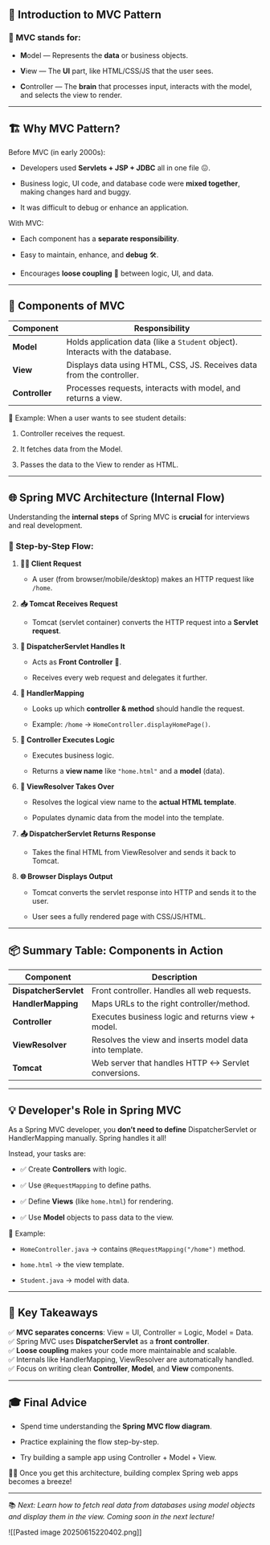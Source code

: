 ## 🧠 Introduction to MVC Pattern

### 📌 MVC stands for:

- **M**odel — Represents the **data** or business objects.
    
- **V**iew — The **UI** part, like HTML/CSS/JS that the user sees.
    
- **C**ontroller — The **brain** that processes input, interacts with the model, and selects the view to render.
    

---

## 🏗️ Why MVC Pattern?

Before MVC (in early 2000s):

- Developers used **Servlets + JSP + JDBC** all in one file 😖.
    
- Business logic, UI code, and database code were **mixed together**, making changes hard and buggy.
    
- It was difficult to debug or enhance an application.
    

With MVC:

- Each component has a **separate responsibility**.
    
- Easy to maintain, enhance, and **debug** 🛠️.
    
- Encourages **loose coupling** 🔗 between logic, UI, and data.
    

---

## 🧬 Components of MVC

|Component|Responsibility|
|---|---|
|**Model**|Holds application data (like a `Student` object). Interacts with the database.|
|**View**|Displays data using HTML, CSS, JS. Receives data from the controller.|
|**Controller**|Processes requests, interacts with model, and returns a view.|

📌 Example: When a user wants to see student details:

1. Controller receives the request.
    
2. It fetches data from the Model.
    
3. Passes the data to the View to render as HTML.
    

---

## 🌐 Spring MVC Architecture (Internal Flow)

Understanding the **internal steps** of Spring MVC is **crucial** for interviews and real development.

### 🔁 Step-by-Step Flow:

1. **🧑‍💻 Client Request**
    
    - A user (from browser/mobile/desktop) makes an HTTP request like `/home`.
        
2. **📥 Tomcat Receives Request**
    
    - Tomcat (servlet container) converts the HTTP request into a **Servlet request**.
        
3. **📮 DispatcherServlet Handles It**
    
    - Acts as **Front Controller** 🚪.
        
    - Receives every web request and delegates it further.
        
4. **🧭 HandlerMapping**
    
    - Looks up which **controller & method** should handle the request.
        
    - Example: `/home` → `HomeController.displayHomePage()`.
        
5. **🎯 Controller Executes Logic**
    
    - Executes business logic.
        
    - Returns a **view name** like `"home.html"` and a **model** (data).
        
6. **🧩 ViewResolver Takes Over**
    
    - Resolves the logical view name to the **actual HTML template**.
        
    - Populates dynamic data from the model into the template.
        
7. **📤 DispatcherServlet Returns Response**
    
    - Takes the final HTML from ViewResolver and sends it back to Tomcat.
        
8. **🌐 Browser Displays Output**
    
    - Tomcat converts the servlet response into HTTP and sends it to the user.
        
    - User sees a fully rendered page with CSS/JS/HTML.
        

---

## 📦 Summary Table: Components in Action

|Component|Description|
|---|---|
|**DispatcherServlet**|Front controller. Handles all web requests.|
|**HandlerMapping**|Maps URLs to the right controller/method.|
|**Controller**|Executes business logic and returns view + model.|
|**ViewResolver**|Resolves the view and inserts model data into template.|
|**Tomcat**|Web server that handles HTTP <-> Servlet conversions.|

---

## 💡 Developer's Role in Spring MVC

As a Spring MVC developer, you **don’t need to define** DispatcherServlet or HandlerMapping manually. Spring handles it all!

Instead, your tasks are:

- ✅ Create **Controllers** with logic.
    
- ✅ Use `@RequestMapping` to define paths.
    
- ✅ Define **Views** (like `home.html`) for rendering.
    
- ✅ Use **Model** objects to pass data to the view.
    

📁 Example:

- `HomeController.java` → contains `@RequestMapping("/home")` method.
    
- `home.html` → the view template.
    
- `Student.java` → model with data.
    

---

## 🧠 Key Takeaways

✅ **MVC separates concerns**: View = UI, Controller = Logic, Model = Data.  
✅ Spring MVC uses **DispatcherServlet** as a **front controller**.  
✅ **Loose coupling** makes your code more maintainable and scalable.  
✅ Internals like HandlerMapping, ViewResolver are automatically handled.  
✅ Focus on writing clean **Controller**, **Model**, and **View** components.

---

## 🎓 Final Advice

- Spend time understanding the **Spring MVC flow diagram**.
    
- Practice explaining the flow step-by-step.
    
- Try building a sample app using Controller + Model + View.
    

🧑‍💻 Once you get this architecture, building complex Spring web apps becomes a breeze!

---

📚 _Next: Learn how to fetch real data from databases using model objects and display them in the view. Coming soon in the next lecture!_

![[Pasted image 20250615220402.png]]
